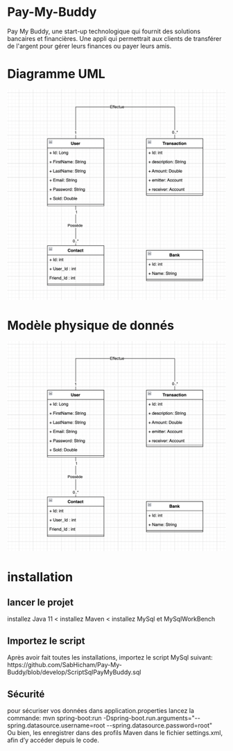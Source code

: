 <h1>Pay-My-Buddy</h1>
Pay My Buddy, une start-up technologique qui fournit des solutions bancaires et financières.
Une appli qui permettrait aux clients de transférer de l'argent pour gérer leurs finances ou payer leurs amis.

<h1>Diagramme UML</h1>
<img width="901" alt="uml_p6" src="https://github.com/SabHicham/Pay-My-Buddy/blob/c7d2be57946d8b7e028aa4f09b79778e44f9fd9c/digramme%20de%20classe%20UML%20PayMyBuddy.png">

<h1>Modèle physique de donnés</h1>
<img width="901" alt="uml_p6" src="https://github.com/SabHicham/Pay-My-Buddy/blob/develop/digramme%20de%20classe%20UML%20PayMyBuddy.png">

<h1>installation</h1>
<h2>lancer le projet</h2>
installez Java 11
<
installez Maven
<
installez MySql et MySqlWorkBench
<h2>Importez le script</h2>
Après avoir fait toutes les installations, importez le script MySql suivant:
https://github.com/SabHicham/Pay-My-Buddy/blob/develop/ScriptSqlPayMyBuddy.sql

<h2>Sécurité</h2>
pour sécuriser vos données dans application.properties lancez la commande:
mvn spring-boot:run -Dspring-boot.run.arguments="--spring.datasource.username=root --spring.datasource.password=root"
</br>
Ou bien, les enregistrer dans des profils Maven dans le fichier settings.xml, afin d’y accéder depuis le code.


